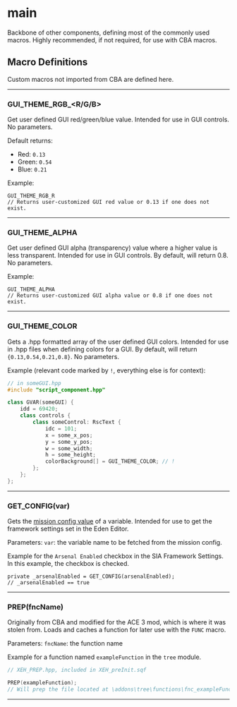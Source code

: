 # main

Backbone of other components, defining most of the commonly used macros.  Highly recommended, if not required, for use with CBA macros.

## Macro Definitions

Custom macros not imported from CBA are defined here.
***

### GUI_THEME_RGB_<R/G/B>
Get user defined GUI red/green/blue value.  Intended for use in GUI controls.  No parameters.

Default returns:

* Red: ``0.13``
* Green: ``0.54``
* Blue: ``0.21``

Example:
```
GUI_THEME_RGB_R
// Returns user-customized GUI red value or 0.13 if one does not exist.
```
***

### GUI_THEME_ALPHA
Get user defined GUI alpha (transparency) value where a higher value is less transparent.  Intended for use in GUI controls.  By default, will return 0.8.  No parameters.

Example:
```
GUI_THEME_ALPHA
// Returns user-customized GUI alpha value or 0.8 if one does not exist.
```
***

### GUI_THEME_COLOR
Gets a .hpp formatted array of the user defined GUI colors.  Intended for use in .hpp files when defining colors for a GUI.  By default, will return ``{0.13,0.54,0.21,0.8}``.  No parameters.

Example (relevant code marked by  ``!``, everything else is for context):
```hpp
// in someGUI.hpp
#include "script_component.hpp"

class GVAR(someGUI) {
	idd = 69420;
	class controls {
		class someControl: RscText {
			idc = 101;
			x = some_x_pos;
			y = some_y_pos;
			w = some_width;
			h = some_height;
			colorBackground[] = GUI_THEME_COLOR; // !
		};
	};
};
```
***

### GET_CONFIG(var)
Gets the [mission config value](https://community.bistudio.com/wiki/getMissionConfigValue) of a variable.  Intended for use to get the framework settings set in the Eden Editor.

Parameters: ``var``: the variable name to be fetched from the mission config.

Example for the ``Arsenal Enabled`` checkbox in the SIA Framework Settings.  In this example, the checkbox is checked.
```sqf
private _arsenalEnabled = GET_CONFIG(arsenalEnabled);
// _arsenalEnabled == true
```
***

### PREP(fncName)
Originally from CBA and modified for the ACE 3 mod, which is where it was stolen from.  Loads and caches a function for later use with the ``FUNC``<!-- ToDo: add link to macro --> macro.

Parameters: ``fncName``: the function name

Example for a function named ``exampleFunction`` in the ``tree`` module.
```hpp
// XEH_PREP.hpp, included in XEH_preInit.sqf

PREP(exampleFunction);
// Will prep the file located at \addons\tree\functions\fnc_exampleFunction.sqf
```
***
